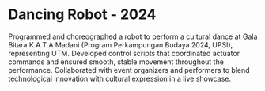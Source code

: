 # Dancing Robot - 2024
Programmed and choreographed a robot to perform a cultural dance at Gala Bitara K.A.T.A Madani (Program Perkampungan Budaya 2024, UPSI), representing UTM.
Developed control scripts that coordinated actuator commands and ensured smooth, stable movement throughout the performance.
Collaborated with event organizers and performers to blend technological innovation with cultural expression in a live showcase.
